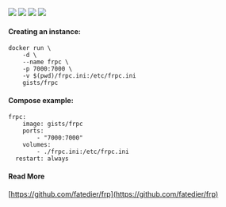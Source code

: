 ![](https://images.microbadger.com/badges/version/gists/frpc.svg) ![](https://images.microbadger.com/badges/image/gists/frpc.svg) ![](https://img.shields.io/docker/stars/gists/frpc.svg) ![](https://img.shields.io/docker/pulls/gists/frpc.svg)

#### Creating an instance:

    docker run \
        -d \
        --name frpc \
        -p 7000:7000 \
        -v $(pwd)/frpc.ini:/etc/frpc.ini
        gists/frpc

#### Compose example:

    frpc:
        image: gists/frpc
        ports:
            - "7000:7000"
        volumes:
            - ./frpc.ini:/etc/frpc.ini
      restart: always

#### Read More

[https://github.com/fatedier/frp](https://github.com/fatedier/frp)
